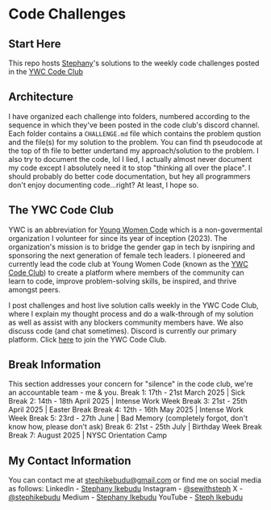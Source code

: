 # Code Challenges
## Start Here
This repo hosts [Stephany](https://stephikebudu.vercel.app/about)'s solutions to the weekly code challenges posted in the [YWC Code Club](#the-ywc-code-club)

## Architecture
I have organized each challenge into folders, numbered according to the sequence in which they've been posted in the code club's discord channel. Each folder contains a `CHALLENGE.md` file which contains the problem qustion and the file(s) for my solution to the problem. You can find th pseudocode at the top of th file to better undertand my approach/solution to the problem. I also try to document the code, lol I lied, I actually almost never document my code except I absolutely need it to stop "thinking all over the place". I should probably do better code documentation, but hey all programmers don't enjoy documenting code...right? At least, I hope so.

## The YWC Code Club
YWC is an abbreviation for [Young Women Code](https://www.youngwomencode.org) which is a non-govermental organization I volunteer for since its year of inception (2023). The organization's mission is to bridge the gender gap in tech by isnpiring and sponsoring the next generation of female tech leaders. I pioneered and currently lead the code club at Young Women Code (known as the [YWC Code Club]([https://www.youngwomencode.org](https://docs.google.com/forms/d/e/1FAIpQLSdUlALCTv1_wpGtADNvQEqiadn22_PGEkBRyppXtP_tSgEgYg/viewform))) to create a platform where members of the community can learn to code, improve problem-solving skills, be inspired, and thrive amongst peers.

I post challenges and host live solution calls weekly in the YWC Code Club, where I explain my thought process and do a walk-through of my solution as well as assist with any blockers community members have. We also discuss code (and chat sometimes). Discord is currently our primary platform. Click [here](https://docs.google.com/forms/d/e/1FAIpQLSdUlALCTv1_wpGtADNvQEqiadn22_PGEkBRyppXtP_tSgEgYg/viewform) to join the YWC Code Club.

## Break Information
This section addresses your concern for "silence" in the code club, we're an accountable team - me & you.
Break 1: 17th - 21st March 2025 | Sick
Break 2: 14th - 18th April 2025 | Intense Work Week
Break 3: 21st - 25th April 2025 | Easter Break
Break 4: 12th - 16th May 2025 | Intense Work Week
Break 5: 23rd - 27th June | Bad Memory (completely forgot, don't know how, please don't ask)
Break 6: 21st - 25th July | Birthday Week Break
Break 7: August 2025 | NYSC Orientation Camp

## My Contact Information
You can contact me at stephikebudu@gmail.com or find me on social media as follows:
LinkedIn - [Stephany Ikebudu](http://linkedin.com/in/stephikebudu)
Instagram - [@sewithsteph](https://www.instagram.com/sewithsteph)
X - [@stephikebudu](https://x.com/stephikebudu)
Medium - [Stephany Ikebudu](https://medium.com/@stephikebudu)
YouTube - [Steph Ikebudu](https://youtube.com/@stephikebudu?si=yqtb9aC2j7KGaohv)
